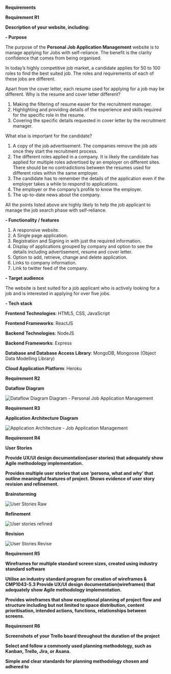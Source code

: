 **Requirements**





**Requirement R1**

**Description of your website, including:**

**\- Purpose**

The purpose of the **Personal Job Application Management** website is to manage applying for Jobs with self-reliance. The benefit is the clarity confidence that comes from being organised. 

In today’s highly competitive job market, a candidate applies for 50 to 100 roles to find the best suited job. The roles and requirements of each of these jobs are different. 

Apart from the cover letter, each resume used for applying for a job may be different. Why is the resume and cover letter different?

1. Making the filtering of resume easier for the recruitment manager. 
2. Highlighting and providing details of the experience and skills required for the specific role in the resume.
3. Covering the specific details requested in cover letter by the recruitment manager.

What else is important for the candidate?

1. A copy of the job advertisement. The companies remove the job ads once they start the recruitment process.
2. The different roles applied in a company. It is likely the candidate has applied for multiple roles advertised by an employer on different sites. There should be no contradictions between the resumes used for different roles within the same employer. 
3. The candidate has to remember the details of the application even if the employer takes a while to respond to applications.
4. The employer or the company’s profile to know the employer.
5. The up-to-date news about the company.

All the points listed above are highly likely to help the job applicant to manage the job search phase with self-reliance.    

**\- Functionality / features**

1. A responsive website.
2. A Single page application.
3. Registration and Signing in with just the required information.
4. Display of applications grouped by company and option to see the details including advertisement, resume and cover letter.
5. Option to add, retrieve, change and delete application.
6. Links to company information.
7. Link to twitter feed of the company.

**\- Target audience**

The website is best suited for a job applicant who is actively looking for a job and is interested in applying for over five jobs. 

**\- Tech stack**

**Frontend Technologies**: HTML5, CSS, JavaScript

**Frontend Frameworks**: ReactJS

**Backend Technologies**: NodeJS

**Backend Frameworks**: Express

**Database and Database Access Library**: MongoDB, Mongoose (Object Data Modelling Library)

**Cloud Application Platform**: Heroku



**Requirement R2**

**Dataflow Diagram**

![Dataflow Diagram Diagram - Personal Job Application Management](./docs/DataFlowDiagram.jpeg)



**Requirement R3**

**Application Architecture Diagram**

![Application Architecture - Job Application Management](./docs/ApplicationArchitecture.jpg)





**Requirement R4**

**User Stories**

**Provide UX/UI design documentation(user stories) that adequately show Agile methodology implementation.**

**Provides multiple user stories that use ‘persona, what and why’ that outline meaningful features of project. Shows evidence of user story revision and refinement.**

**Brainstorming**

![User Stories Raw](./docs/UserStoriesRaw.png)



**Refinement**

![User stories refined](./docs/UserStoriesRefine.png)

**Revision**

![User Stories Revise](./docs/UserStoriesReview.png)



**Requirement R5**

**Wireframes for multiple standard screen sizes, created using industry standard software**

**Utilise an industry standard program for creation of wireframes & CMP1043-5.3 Provide UX/UI design documentation(wireframes) that adequately show Agile methodology implementation.**

**Provides wireframes that show exceptional planning of project flow and structure including but not limited to space distribution, content prioritisation, intended actions, functions, relationships between screens.**





**Requirement R6**

**Screenshots of your Trello board throughout the duration of the project**

**Select and follow a commonly used planning methodology, such as Kanban, Trello, Jira, or Asana.**

**Simple and clear standards for planning methodology chosen and adhered to**





